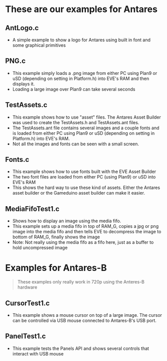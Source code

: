 # These are our examples for Antares

## AntLogo.c
- A simple example to show a logo for Antares using built in font and some graphical primitives
## PNG.c
- This example simply loads a .png image from either PC using Plan9 or uSD (depending on setting in Platform.h) into EVE's RAM and then displays it.
- Loading a large image over Plan9 can take several seconds
## TestAssets.c
- This example shows how to use "asset" files.  The Antares Asset Builder was used to create the TestAssets.h and TestAssets.ant files.  
- The TestAssets.ant file contains several images and a couple fonts and is loaded from either PC using Plan9 or uSD (depending on setting in Platform.h) into EVE's RAM.
- Not all the images and fonts can be seen with a small screen.
## Fonts.c
- This example shows how to use fonts built with the EVE Asset Builder
- The two font files are loaded from either PC (using Plan9) or uSD into EVE's RAM
- This shows the hard way to use these kind of assets.  Either the Antares asset builder or the Gameduino asset builder can make it easier. 
## MediaFifoTest1.c  
- Shows how to display an image using the media fifo.
- This example sets up a media fifo in top of RAM_G, copies a jpg or png image into the media fifo and then tells EVE to decompress the image to bottom of RAM_G, finally shows the image
- Note:  Not really using the media fifo as a fifo here, just as a buffer to hold uncompressed image



# Examples for Antares-B
> These examples only really work in 720p using the Anteres-B hardware

## CursorTest1.c
- This example shows a mouse cursor on top of a large image.  The cursor can be controlled via USB mouse connected to Antares-B's USB port.

## PanelTest1.c
- This example tests the Panels API and shows several controls that interact with USB mouse

